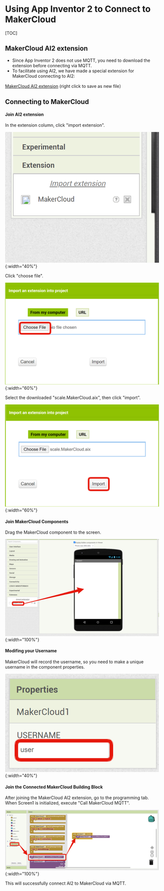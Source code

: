 # Using App Inventor 2 to Connect to MakerCloud

[TOC]

## MakerCloud AI2 extension
- Since App Inventor 2 does not use MQTT, you need to download the extension before connecting via MQTT.
- To facilitate using AI2, we have made a special extension for MakerCloud connecting to AI2:

[MakerCloud AI2 extension](extension/scale.MakerCloud.aix) (right click to save as new file）

## Connecting to MakerCloud

#### Join AI2 extension
In the extension column, click "import extension".

![img_1.png](img/img_1.png){:width="40%"}

Click "choose file".

![img_2.png](img/img_2.png){:width="60%"}

Select the downloaded "scale.MakerCloud.aix", then click "import".

![img_3.png](img/img_3.png){:width="60%"}

#### Join MakerCloud Components
Drag the MakerCloud component to the screen.

![img_4.png](img/img_4.png){:width="100%"}

#### Modifing your Username
MakerCloud will record the username, so you need to make a unique username in the component properties.

![img_5.png](img/img_5.png){:width="40%"}

#### Join the Connected MakerCloud Building Block
After joining the MakerCloud AI2 extension, go to the programming tab.
When Screen1 is initialized, execute "Call MakerCloud MQTT".

![img_6.png](img/img_6.png){:width="100%"}

This will successfully connect AI2 to MakerCloud via MQTT.